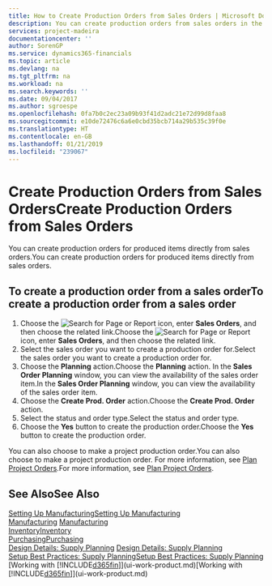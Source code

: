 ```yaml
---
title: How to Create Production Orders from Sales Orders | Microsoft Docs
description: You can create production orders from sales orders in the Sales & Marketing department.
services: project-madeira
documentationcenter: ''
author: SorenGP
ms.service: dynamics365-financials
ms.topic: article
ms.devlang: na
ms.tgt_pltfrm: na
ms.workload: na
ms.search.keywords: ''
ms.date: 09/04/2017
ms.author: sgroespe
ms.openlocfilehash: 0fa7b0c2ec23a09b93f41d2adc21e72d99d8faa8
ms.sourcegitcommit: e10de72476c6a6e0cbd35bcb714a29b535c39f0e
ms.translationtype: HT
ms.contentlocale: en-GB
ms.lasthandoff: 01/21/2019
ms.locfileid: "239067"
---
```

# <a name="create-production-orders-from-sales-orders"></a><span data-ttu-id="2dd92-103">Create Production Orders from Sales Orders</span><span class="sxs-lookup"><span data-stu-id="2dd92-103">Create Production Orders from Sales Orders</span></span>
<span data-ttu-id="2dd92-104">You can create production orders for produced items directly from sales orders.</span><span class="sxs-lookup"><span data-stu-id="2dd92-104">You can create production orders for produced items directly from sales orders.</span></span>  

## <a name="to-create-a-production-order-from-a-sales-order"></a><span data-ttu-id="2dd92-105">To create a production order from a sales order</span><span class="sxs-lookup"><span data-stu-id="2dd92-105">To create a production order from a sales order</span></span>  

1.  <span data-ttu-id="2dd92-106">Choose the ![Search for Page or Report](media/ui-search/search_small.png "Search for Page or Report icon") icon, enter **Sales Orders**, and then choose the related link.</span><span class="sxs-lookup"><span data-stu-id="2dd92-106">Choose the ![Search for Page or Report](media/ui-search/search_small.png "Search for Page or Report icon") icon, enter **Sales Orders**, and then choose the related link.</span></span>  
2.  <span data-ttu-id="2dd92-107">Select the sales order you want to create a production order for.</span><span class="sxs-lookup"><span data-stu-id="2dd92-107">Select the sales order you want to create a production order for.</span></span>  
3.  <span data-ttu-id="2dd92-108">Choose the **Planning** action.</span><span class="sxs-lookup"><span data-stu-id="2dd92-108">Choose the **Planning** action.</span></span> <span data-ttu-id="2dd92-109">In the **Sales Order Planning** window, you can view the availability of the sales order item.</span><span class="sxs-lookup"><span data-stu-id="2dd92-109">In the **Sales Order Planning** window, you can view the availability of the sales order item.</span></span>  
4.  <span data-ttu-id="2dd92-110">Choose the **Create Prod. Order** action.</span><span class="sxs-lookup"><span data-stu-id="2dd92-110">Choose the **Create Prod. Order** action.</span></span>  
5.  <span data-ttu-id="2dd92-111">Select the status and order type.</span><span class="sxs-lookup"><span data-stu-id="2dd92-111">Select the status and order type.</span></span>  
6.  <span data-ttu-id="2dd92-112">Choose the **Yes** button to create the production order.</span><span class="sxs-lookup"><span data-stu-id="2dd92-112">Choose the **Yes** button to create the production order.</span></span>

<span data-ttu-id="2dd92-113">You can also choose to make a project production order.</span><span class="sxs-lookup"><span data-stu-id="2dd92-113">You can also choose to make a project production order.</span></span> <span data-ttu-id="2dd92-114">For more information, see [Plan Project Orders](production-how-to-plan-project-orders.md).</span><span class="sxs-lookup"><span data-stu-id="2dd92-114">For more information, see [Plan Project Orders](production-how-to-plan-project-orders.md).</span></span>   

## <a name="see-also"></a><span data-ttu-id="2dd92-115">See Also</span><span class="sxs-lookup"><span data-stu-id="2dd92-115">See Also</span></span>  
[<span data-ttu-id="2dd92-116">Setting Up Manufacturing</span><span class="sxs-lookup"><span data-stu-id="2dd92-116">Setting Up Manufacturing</span></span>](production-configure-production-processes.md)  
<span data-ttu-id="2dd92-117">[Manufacturing](production-manage-manufacturing.md)  </span><span class="sxs-lookup"><span data-stu-id="2dd92-117">[Manufacturing](production-manage-manufacturing.md)  </span></span>  
[<span data-ttu-id="2dd92-118">Inventory</span><span class="sxs-lookup"><span data-stu-id="2dd92-118">Inventory</span></span>](inventory-manage-inventory.md)  
[<span data-ttu-id="2dd92-119">Purchasing</span><span class="sxs-lookup"><span data-stu-id="2dd92-119">Purchasing</span></span>](purchasing-manage-purchasing.md)  
<span data-ttu-id="2dd92-120">[Design Details: Supply Planning](design-details-supply-planning.md) </span><span class="sxs-lookup"><span data-stu-id="2dd92-120">[Design Details: Supply Planning](design-details-supply-planning.md) </span></span>  
[<span data-ttu-id="2dd92-121">Setup Best Practices: Supply Planning</span><span class="sxs-lookup"><span data-stu-id="2dd92-121">Setup Best Practices: Supply Planning</span></span>](setup-best-practices-supply-planning.md)  
<span data-ttu-id="2dd92-122">[Working with [!INCLUDE[d365fin](includes/d365fin_md.md)]](ui-work-product.md)</span><span class="sxs-lookup"><span data-stu-id="2dd92-122">[Working with [!INCLUDE[d365fin](includes/d365fin_md.md)]](ui-work-product.md)</span></span>
